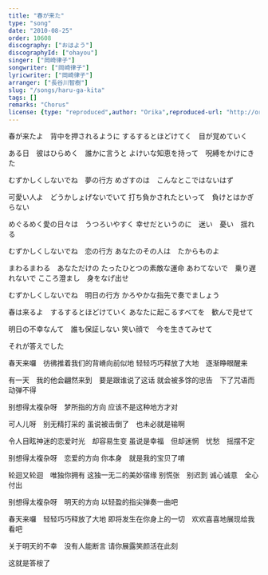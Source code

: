 ```yaml
---
title: "春が来た"
type: "song"
date: "2010-08-25"
order: 10608
discography: ["おはよう"]
discographyId: ["ohayou"]
singer: ["岡崎律子"]
songwriter: ["岡崎律子"]
lyricwriter: ["岡崎律子"]
arranger: ["長谷川智樹"]
slug: "/songs/haru-ga-kita"
tags: []
remarks: "Chorus"
license: {type: "reproduced",author: "Orika",reproduced-url: "http://orikamushi.myweb.hinet.net/",reproduced-website: "織歌蟲網站"}
---
```


春が来たよ　背中を押されるように 
するするとほどけてく　目が覚めていく 

ある日　彼はひらめく　誰かに言うと 
よけいな知恵を持って　呪縛をかけにきた 

むずかしくしないでね　夢の行方 
めざすのは　こんなとこではないはず 

可愛い人よ　どうかしょげないでいて 
打ち負かされたといって　負けとはかぎらない 

めぐるめく愛の日々は　うつろいやすく 
幸せだというのに　迷い　憂い　揺れる 

むずかしくしないでね　恋の行方 
あなたのその人は　たからものよ 

まわるまわる　あなただけの 
たったひとつの素敵な運命 
あわてないで　乗り遅れないで 
こころ澄まし　身をなげ出せ 

むずかしくしないでね　明日の行方 
かろやかな指先で奏でましょう 

春は来るよ　するするとほどけていく 
あなたに起こるすべてを　歓んで見せて 

明日の不幸なんて　誰も保証しない 
笑い顔で　今を生きてみせて 

それが答えでした

<!-- 翻译 -->

春天来囉　彷彿推着我们的背嵴向前似地 
轻轻巧巧释放了大地　逐渐睁眼醒来 

有一天　我的他会翩然来到　要是跟谁说了这话 
就会被多馀的忠告　下了咒语而动弹不得 

别想得太複杂呀　梦所指的方向 
应该不是这种地方才对 

可人儿呀　别无精打采的 
虽说被击倒了　也未必就是输啊 

令人目眩神迷的恋爱时光　却容易生变 
虽说是幸福　但却迷惘　忧愁　摇摆不定 

别想得太複杂呀　恋爱的方向 
你本身　就是我的宝贝了唷 

轮迴又轮迴　唯独你拥有 
这独一无二的美妙宿缘 
别慌张　别迟到 
诚心诚意　全心付出 

别想得太複杂呀　明天的方向 
以轻盈的指尖弹奏一曲吧 

春天来囉　轻轻巧巧释放了大地 
即将发生在你身上的一切　欢欢喜喜地展现给我看吧 

关于明天的不幸　没有人能断言 
请你展露笑颜活在此刻 

这就是答桉了
